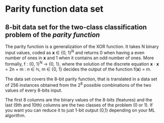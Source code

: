 # Parity function data set

## 8-bit data set for the two-class classification problem of the *parity function*

The parity function is a generalization of the XOR function. It takes
N binary input values, coded as **x** ∈ {0, 1}<sup>N</sup> and returns 0 when having a even number of ones
in **x** and 1 when it contains an odd number of ones. More formally, f : {0, 1}<sup>N</sup> → {0, 1}, where the
solution of the discrete equation **x** · **x** = 2n + m : n ∈ ℕ, m ∈ {0, 1} decides the output of the function
f(**x**) = m.

The data set covers the 8-bit parity function, that is translated in a
data set of 256 instances obtained from the 2<sup>8</sup> possible combinations of the two values of every 8-bits
input.

The first 8 columns are the binary values of the 8-bits (features) and the last (9th and 10th) columns are the two classes of the problem (0 or 1). If you want you can reduce it to just 1-bit output (0,1) depending on your ML algorithm.

